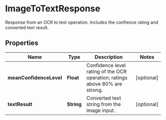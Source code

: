

# ImageToTextResponse

Response from an OCR to text operation.  Includes the confience rating and converted text result.
## Properties

Name | Type | Description | Notes
------------ | ------------- | ------------- | -------------
**meanConfidenceLevel** | **Float** | Confidence level rating of the OCR operation; ratings above 80% are strong. |  [optional]
**textResult** | **String** | Converted text string from the image input. |  [optional]




